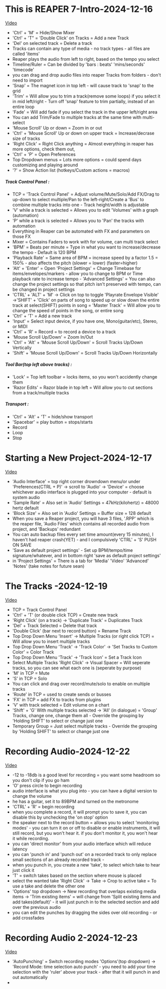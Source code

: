 # This is REAPER 7-Intro-2024-12-16
[Video](https://www.youtube.com/watch?v=0kEm36n8TKQ&list=PLM0xHqxaiT68FiOXjVG4t2WKltKYioIxC&ab_channel=REAPERMania)
- 'Ctrl' + 'M' = Hide/Show Mixer
- 'Ctrl' + 'T" = 'Double Click' on Tracks = Add a new Track
- 'Del' on selected track = Delete a track
- Tracks can contain any type of media - no track types - all files are called 'items'
- Reaper plays the audio from left to right, based on the tempo you select
- Timeline/Ruler = Can be divided by 'bars : beats' 'mins/seconds' 'timecode'
- you can drag and drop audio files into reaper Tracks from folders - don't need to import
- 'Snap' = The magnet icon in top left  - will cause track to 'snap' to the grid
- 'Trim' = Will allow you to trim a track(remove some loops) if you select it in mid left/right - Turn off 'snap' feature to trim partially, instead of an entire loop
- 'Fade' = Will add fade if you select the track in the upper left/right area
- You can add Trim/Fade to multiple tracks at the same time with multi-select
- 'Mouse Scroll' Up or down = Zoom in or out
- 'Ctrl' + 'Mouse Scroll' Up or down on upper track = Increase/decrase size of tracks
- 'Right Click' = Right Click anything = Almost everything in reaper has more options, check them out, 
- 'Ctrl' + 'P' = Open Preferences
- Top Dropdown menus = Lots more options = could spend days customizing and playing around
- '?' = Show Action list (hotkeys/Custom actions = macros)
##### Track Control Panel :
- TCP = 'Track Control Panel' = Adjust volume/Mute/Solo/Add FX/Drag to up-down to select multiple/Pan to the left-right/Create a 'Bus' to combine multiple tracks into one - Track height/width is adjustable
- 'V' while a track is selected = Allows you to edit 'Volumes' with a graph (automation)
- 'P' while a track is selected = Allows you to 'Pan' the tracks with automation
- Everything in Reaper can be automated with FX and parameters on those FX
- Mixer = Contains Faders to work with for volume, can multi track select
- 'BPM' = Beats per minute = Type in what you want to increase/decrease the tempo - Default is 120 BPM
- 'Playback Rate' = Same area of BPM = increase speed by a factor 1.5 = 150% - also affects the pitch (slower = lower) (faster=higher)
- 'Alt' + 'Enter' = Open 'Project Settings' = Change Timebase for items/envelopes/markers - allow you to change to BPM or Time playback rate to increase tempo - 'Advanced Settings' = You can also change the project settings so that pitch isn't preserved with tempo, can be changed in project settings
- 'CTRL' + 'ALT' + 'M' -> Click on top to toggle 'Playrate Envelope Visible' ->'SHIFT' + 'Click' on parts of song to speed up or slow down the entire track at select(SHIFT) points in song = 'Master Track' = Will allow you to change the speed of points in the song, or entire song
- 'Ctrl' + 'T' = Add a new track
- 'Input' = Select input device, if you have one, Mono(guitar/etc), Stereo, or MIDI
- 'Ctrl' + 'R' = Record = to record a device to a track
- 'Mouse Scroll Up/Down' = Zoom In/Out
- 'Ctrl' + 'Alt' + 'Mouse Scroll Up/Down' = Scroll Tracks Up/Down Vertically
- 'Shift' + 'Mouse Scroll Up/Down' = Scroll Tracks Up/Down Horizontally
##### Tool Bar(top left above tracks) :
- 'Lock' = Top left toolbar = locks items, so you won't accidently change them
- 'Razor Edits' = Razor blade in top left = Will allow you to cut sections from a track/multiple tracks 
##### Transport :
- 'Ctrl' + 'Alt' + 'T' = hide/show transport
- 'Spacebar' = play button = stops/starts
- Record
- Loop
- Stop
# Starting a New Project-2024-12-17
[Video](https://www.youtube.com/watch?v=hLB83sOxVfs&list=PLM0xHqxaiT68FiOXjVG4t2WKltKYioIxC&index=2&ab_channel=REAPERMania)
- 'Audio Interface' = top right corner drowndown menu/or under 'Preferences(CTRL + P)' -> scroll to 'Audio' -> 'Device' = choose whichever audio interface is plugged into your computer - default is system audio 
- 'Sample Rate' = Also set in 'Audio' Settings = 47kHz(kilohertz) = 48000 hertz default 
- 'Block Size' = Also set in 'Audio' Settings = Buffer size = 128 default
- When you save a Reaper project, you will have 3 files, '.RPP' which is the reaper file, 'Audio Files' which contains all recorded audio from project, and 'Backups' redundant
- You can auto backup files every set time amount(every 15 minutes), I haven't had reaper crash(YET) - and I compulsively 'CTRL' + 'S' PUSH ON SAVE
- 'Save as default project settings' - Set up BPM/tempo/time signature/whatever, and in bottom right 'save as default project settings'
- in 'Project Settings' = There is a tab for 'Media' 'Video' 'Advanced' 'Notes' (take notes for future sean)
# The Tracks -2024-12-19
[Video](https://www.youtube.com/watch?v=L5E1enayMQY&list=PLM0xHqxaiT68FiOXjVG4t2WKltKYioIxC&index=3&ab_channel=REAPERMania)
- TCP = Track Control Panel
- 'Ctrl' + 'T' (or double click TCP) = Create new track
- 'Right Click' (on a track) -> 'Duplicate Track' = Duplicates Track
- 'Del' + Track Selected = Delete that track
- 'Double Click' (bar next to record button) = Rename Track
- Top Drop Down Menu 'Insert' -> Multiple Tracks (or right click TCP) = Will allow you to insert multiple tracks
- Top Drop Down Menu 'Track' -> 'Track Color' -> 'Set Tracks to Custom Color' = Color Track
-  Top Drop Down Menu 'Track' -> 'Track Icon' = Set a Track Icon
- Select Multiple Tracks 'Right Click' -> Visual Spacer = Will seperate tracks, so you can see what each one is (seperate by purpose)
- 'M' in TCP = Mute
- 'S' in TCP = Solo
- You can click and drag over record/mute/solo to enable on multiple tracks
- 'Route' in TCP = used to create sends or busses 
- 'FX' in TCP = add FX to tracks from plugins
- 'V' with track selected = Edit volume on a chart 
- 'Shift' + 'G' With multiple tracks selected -> 'All' (in dialogue) = 'Group' Tracks, change one, change them all - Override the grouping by 'Holding SHIFT' to select or change just one
- Temporary Group = Just select multiple tracks - Override the grouping by 'Holding SHIFT' to select or change just one
# Recording Audio-2024-12-22
[Video](https://www.youtube.com/watch?v=CKHWK3oTj-A&list=PLM0xHqxaiT68FiOXjVG4t2WKltKYioIxC&index=4&ab_channel=REAPERMania)
- -12 to -18db is a good level for recording = you want some headroom so you don't clip if you go ham
- 'O' press circle to begin recording 
- audio interface is what you plug into - you can have a digital version to change the volume 
- he has a guitar, set it to 89BPM and turned on the metronome
- 'CTRL' + 'R' = begin recording 
- when you complete a record, it will prompt you to save it, you can disable this by unchecking the 'on stop' option
- the speaker next to the record button = allows you to select 'monitoring modes' - you can turn it on or off to disable or enable instruments, it will still record, but you won't hear it. if you don't monitor it, you won't hear it while recording. 
- you can 'direct monitor' from your audio interface which will reduce latency
- you can 'punch in' and 'punch out' on a recorded track to only replace small sections of an already recorded track - 
- when you punch in, you create a new 'take', to select which take to hear just click it
- 'T' = switch takes based on the section where mouse is placed
- select the wanted take 'Right Click' -> Take -> Crop to active take = To use a take and delete the other one
- 'Options' top dropdown -> New recording that overlaps existing media items -> 'Trim existing items' = will change from 'Split existing items and add takes(default)' - it will just punch in to the selected section and add over the previous audio
- you can edit the punches by dragging the sides over old recording - or add crossfades
# Recording Audio 2-2024-12-23
[Video](https://www.youtube.com/watch?v=U0Tv1waD1sY&list=PLM0xHqxaiT68FiOXjVG4t2WKltKYioIxC&index=5&ab_channel=REAPERMania)
- 'AutoPunching' = Switch recording modes 'Options'(top dropdown) -> 'Record Mode: time selection auto punch' - you need to add your time selection with the 'ruler' above your track  - after that it will punch in and out automatically
- 